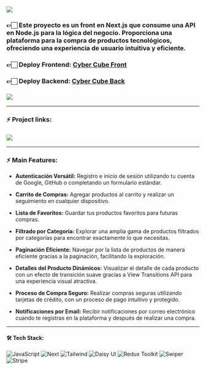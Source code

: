 <img align="center" src="https://res.cloudinary.com/dzm5lgpyv/image/upload/v1706745355/cyber%20cube%20backend%20ecommerce/proyecto-cyberCube_awweds.png">

<h3>👉🏻 Este proyecto es un front en Next.js que consume una API en Node.js para la lógica del negocio. Proporciona una plataforma para la compra de productos tecnológicos, ofreciendo una experiencia de usuario intuitiva y eficiente.</h3>

<h3>👉🏻 <b>Deploy Frontend: <a href="https://ecommerce-next-js-ebon.vercel.app/">Cyber Cube Front</a></b></h3>
<h3>👉🏻 <b>Deploy Backend: <a href="https://backend-nodejs-self.vercel.app/api/products?page=1">Cyber Cube Back</a></b></h3>

<h3>
  <a href="https://www.loom.com/share/9b59a0e70e814cfe8116e348888ab1c2?sid=05b36b80-17c5-4639-98b0-3ef22b2204a8"> 
    <img src="https://img.shields.io/badge/Video Preview%20-%231A237E.svg?&style=for-the-badge&logo=Canva&logoColor=white"/>
  </a>
</h3>

<hr/>

### ⚡ Project links:

<h3>
  <a href="https://github.com/francobuceta/Backend-Nodejs"> 
    <img src="https://img.shields.io/badge/-Backend-606060?style=for-the-badge&logo=nodedotjs&logoColor=white"/>
  </a> 
</h3>

<hr/>

### ⚡ Main Features:

* <b>Autenticación Versátil:</b> Registro e inicio de sesión utilizando tu cuenta de Google, GitHub o completando un formulario estándar.

* <b>Carrito de Compras:</b> Agregar productos al carrito y realizar un seguimiento en cualquier dispositivo.

* <b>Lista de Favoritos:</b> Guardar tus productos favoritos para futuras compras.

* <b>Filtrado por Categoría:</b> Explorar una amplia gama de productos filtrados por categorías para encontrar exactamente lo que necesitas.

* <b>Paginación Eficiente:</b> Navegar por la lista de productos de manera eficiente gracias a la paginación, facilitando la exploración.

* <b>Detalles del Producto Dinámicos:</b> Visualizar el detalle de cada producto con un efecto de transición suave gracias a View Transitions API para una experiencia visual atractiva.

* <b>Proceso de Compra Seguro:</b> Realizar compras seguras utilizando tarjetas de crédito, con un proceso de pago intuitivo y protegido.

* <b>Notificaciones por Email:</b> Recibir notificaciones por correo electrónico cuando te registras en la plataforma y después de realizar una compra.

<hr/>

#### 🛠️ Tech Stack:

![JavaScript](https://img.shields.io/badge/JavaScript-F7DF1E?style=for-the-badge&logo=JavaScript&logoColor=black) 
![Next](https://img.shields.io/badge/-Next-000000?style=for-the-badge&logo=nextdotjs&logoColor=white) 
![Tailwind](https://img.shields.io/badge/-Tailwind-06B6D4?logo=tailwind-css&logoColor=white&style=for-the-badge)
![Daisy UI](https://img.shields.io/badge/-Daisy%20UI-5A0EF8?style=for-the-badge&logo=#5A0EF8&logoColor=white)
![Redux Toolkit](https://img.shields.io/badge/Redux%20Toolkit-764ABC?style=for-the-badge&logo=Redux&logoColor=white)
![Swiper](https://img.shields.io/badge/-Swiper-6332F6?style=for-the-badge&logo=swiper&logoColor=white)
![Stripe](https://img.shields.io/badge/-Stripe-008CDD?style=for-the-badge&logo=stripe&logoColor=white)
